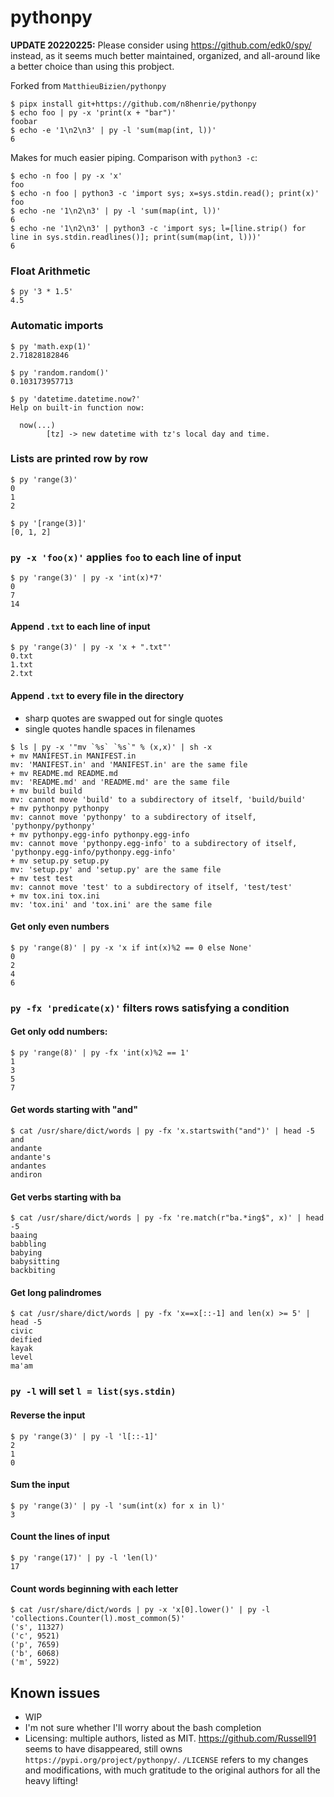 # pythonpy

**UPDATE 20220225:** Please consider using <https://github.com/edk0/spy/> instead, as it seems much better maintained, organized, and all-around like a better choice than using this probject.

Forked from `MatthieuBizien/pythonpy`

```console
$ pipx install git+https://github.com/n8henrie/pythonpy
$ echo foo | py -x 'print(x + "bar")'
foobar
$ echo -e '1\n2\n3' | py -l 'sum(map(int, l))'
6
```

Makes for much easier piping. Comparison with `python3 -c`:

```console
$ echo -n foo | py -x 'x'
foo
$ echo -n foo | python3 -c 'import sys; x=sys.stdin.read(); print(x)'
foo
$ echo -ne '1\n2\n3' | py -l 'sum(map(int, l))'
6
$ echo -ne '1\n2\n3' | python3 -c 'import sys; l=[line.strip() for line in sys.stdin.readlines()]; print(sum(map(int, l)))'
6
```

### Float Arithmetic

```console
$ py '3 * 1.5'
4.5
```

### Automatic imports

```console
$ py 'math.exp(1)'
2.71828182846

$ py 'random.random()'
0.103173957713

$ py 'datetime.datetime.now?'
Help on built-in function now:

  now(...)
        [tz] -> new datetime with tz's local day and time.
```

### Lists are printed row by row

```console
$ py 'range(3)'
0
1
2

$ py '[range(3)]'
[0, 1, 2]
```

### `py -x 'foo(x)'` applies `foo` to each line of input

```console
$ py 'range(3)' | py -x 'int(x)*7'
0
7
14
```

#### Append `.txt` to each line of input

```console
$ py 'range(3)' | py -x 'x + ".txt"'
0.txt
1.txt
2.txt
```

#### Append `.txt` to every file in the directory

- sharp quotes are swapped out for single quotes
- single quotes handle spaces in filenames

```console
$ ls | py -x '"mv `%s` `%s`" % (x,x)' | sh -x
+ mv MANIFEST.in MANIFEST.in
mv: 'MANIFEST.in' and 'MANIFEST.in' are the same file
+ mv README.md README.md
mv: 'README.md' and 'README.md' are the same file
+ mv build build
mv: cannot move 'build' to a subdirectory of itself, 'build/build'
+ mv pythonpy pythonpy
mv: cannot move 'pythonpy' to a subdirectory of itself, 'pythonpy/pythonpy'
+ mv pythonpy.egg-info pythonpy.egg-info
mv: cannot move 'pythonpy.egg-info' to a subdirectory of itself, 'pythonpy.egg-info/pythonpy.egg-info'
+ mv setup.py setup.py
mv: 'setup.py' and 'setup.py' are the same file
+ mv test test
mv: cannot move 'test' to a subdirectory of itself, 'test/test'
+ mv tox.ini tox.ini
mv: 'tox.ini' and 'tox.ini' are the same file
```

#### Get only even numbers

```console
$ py 'range(8)' | py -x 'x if int(x)%2 == 0 else None'
0
2
4
6
```

### `py -fx 'predicate(x)'` filters rows satisfying a condition

#### Get only odd numbers:

```console
$ py 'range(8)' | py -fx 'int(x)%2 == 1'
1
3
5
7
```

#### Get words starting with "and"

```console
$ cat /usr/share/dict/words | py -fx 'x.startswith("and")' | head -5
and
andante
andante's
andantes
andiron
```

#### Get verbs starting with ba

```console
$ cat /usr/share/dict/words | py -fx 're.match(r"ba.*ing$", x)' | head -5
baaing
babbling
babying
babysitting
backbiting
```

#### Get long palindromes

```console
$ cat /usr/share/dict/words | py -fx 'x==x[::-1] and len(x) >= 5' | head -5
civic
deified
kayak
level
ma'am
```

### `py -l` will set `l = list(sys.stdin)`

#### Reverse the input

```console
$ py 'range(3)' | py -l 'l[::-1]'
2
1
0
```

#### Sum the input

```console
$ py 'range(3)' | py -l 'sum(int(x) for x in l)'
3
```

#### Count the lines of input

```console
$ py 'range(17)' | py -l 'len(l)'
17
```

#### Count words beginning with each letter

```console
$ cat /usr/share/dict/words | py -x 'x[0].lower()' | py -l 'collections.Counter(l).most_common(5)'
('s', 11327)
('c', 9521)
('p', 7659)
('b', 6068)
('m', 5922)
```

## Known issues

- WIP
- I'm not sure whether I'll worry about the bash completion
- Licensing: multiple authors, listed as MIT. <https://github.com/Russell91>
  seems to have disappeared, still owns `https://pypi.org/project/pythonpy/`.
  `/LICENSE` refers to my changes and modifications, with much gratitude to the
  original authors for all the heavy lifting!
